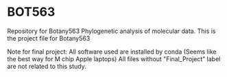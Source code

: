 # BOT563
Repository for Botany563 Phylogenetic analysis of molecular data.
This is the project file for Botany563

Note for final project:
All software used are installed by conda (Seems like the best way for M chip Apple laptops)
All files without "Final_Project" label are not related to this study.
